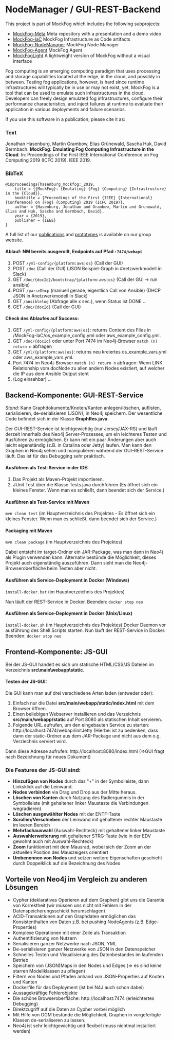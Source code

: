 # NodeManager / GUI-REST-Backend

This project is part of MockFog which includes the following subprojects:
* [MockFog-Meta](https://github.com/OpenFogStack/MockFog-Meta) Meta repository with a presentation and a demo video
* [MockFog-IaC](https://github.com/OpenFogStack/MockFog-IaC) MockFog Infrastructure as Code artifacts
* [MockFog-NodeManager](https://github.com/OpenFogStack/MockFog-NodeManager) MockFog Node Manager
* [MockFog-Agent](https://github.com/OpenFogStack/MockFog-Agent) MockFog Agent
* [MockFogLight](https://github.com/OpenFogStack/MockFogLight) A lightweight version of MockFog without a visual interface

Fog computing is an emerging computing paradigm that uses processing and storage capabilities located at the edge, in the cloud, and possibly in between. Testing fog applications, however, is hard since runtime infrastructures will typically be in use or may not exist, yet.
MockFog is a tool that can be used to emulate such infrastructures in the cloud. Developers can freely design emulated fog infrastructures, configure their performance characteristics, and inject failures at runtime to evaluate their application in various deployments and failure scenarios.

If you use this software in a publication, please cite it as:

### Text
Jonathan Hasenburg, Martin Grambow, Elias Grünewald, Sascha Huk, David Bermbach. **MockFog: Emulating Fog Computing Infrastructure in the Cloud**. In: Proceedings of the First IEEE International Conference on Fog Computing 2019 (ICFC 2019). IEEE 2019.

### BibTeX
```
@inproceedings{hasenburg_mockfog:_2019,
	title = {{MockFog}: {Emulating} {Fog} {Computing} {Infrastructure} in the {Cloud}},
	booktitle = {Proceedings of the First {IEEE} {International} {Conference} on {Fog} {Computing} 2019 (ICFC 2019)},
	author = {Hasenburg, Jonathan and Grambow, Martin and Grunewald, Elias and Huk, Sascha and Bermbach, David},
	year = {2019},
	publisher = {IEEE}
}
```

A full list of our [publications](https://www.mcc.tu-berlin.de/menue/forschung/publikationen/parameter/en/) and [prototypes](https://www.mcc.tu-berlin.de/menue/forschung/prototypes/parameter/en/) is available on our group website.
#### Ablauf: NM bereits ausgerollt, Endpoints auf Pfad `:7474/webapi`
1. POST `/yml-config/{platform:aws|os}` (Call der GUI) 
2. POST `/doc` (Call der GUI) (JSON Beispiel-Graph in #netzwerkmodell in Slack)
3. GET `/doc/{docId}/bootstrap/{platform:aws|os}` (Call der GUI -> run ansible)
4. POST `/parseDhcp` (manuell gerade, eigentlich Call von Ansible) (DHCP JSON in #netzwerkmodell in Slack)
5. GET `/ansiblelog` (Abfrage alle x sec.), wenn Status ist DONE ... 
6. GET `/doc/{docId}` (Call der GUI)

#### Check des Ablaufes auf Success:
1. GET `/yml-config/{platform:aws|os}`: returns Content des Files in /MockFog-IaC/os_example_config.yml oder aws_example_config.yml.
2. GET `/doc/{docId}` oder unter Port 7474 im Neo4j-Browser `match (n) return n` abfragen
3. GET `/yml/{platform:aws|os}`: returns neu kreiertes os_example_vars.yml oder aws_example_vars.yml.
4. Port 7474 im Neo4j-Browser `match (n) return n` abfragen: Wenn LINK Relationship vom docNode zu allen andern Nodes existiert, auf welcher die IP aus dem Ansible Output steht
5. (Log einsehbar) ...

## Backend-Komponente: GUI-REST-Service

*Stand:* Kann Graphdokumente/Knoten/Kanten anlegen/löschen, auflisten, serialisieren, de-serialisieren (JSON), in Neo4j speichern. Der wesentliche Code befindet sich in der Klasse **GraphRes.java**.

Der GUI-REST-Service ist leichtgewichtig (nur Jersey/JAX-RS) und läuft derzeit innerhalb des Neo4j Server-Prozesses, um ein leichteres Testen und Ausführen zu ermöglichen. Er kann mit ein paar Änderungen aber auch leicht eigenständig (z.B. in Catalina oder Jetty) laufen. 
Man kann den Graphen in Neo4j sehen und manipulieren während der GUI-REST-Service läuft. Das ist für das Debugging sehr praktisch.

#### Ausführen als Test-Service in der IDE:
1. Das Projekt als Maven-Projekt importieren.
2. JUnit Test über die Klasse Tests.java durchführen (Es öffnet sich ein kleines Fenster. Wenn man es schließt, dann beendet sich der Service.)

#### Ausführen als Test-Service mit Maven
`mvn clean test` (im Hauptverzeichnis des Projektes - Es öffnet sich ein kleines Fenster. Wenn man es schließt, dann beendet sich der Service.)

#### Packaging mit Maven
`mvn clean package` (im Hauptverzeichnis des Projektes)

Dabei entsteht im target-Ordner ein JAR-Package, was man dann in Neo4j als Plugin verwenden kann. Alternativ bestünde die Möglichkeit, dieses Projekt auch eigenständig auszuführen. Dann sieht man die Neo4j-Browseroberfläche beim Testen aber nicht. 

#### Ausführen als Service-Deployment in Docker (Windows)
`install-docker.bat` (im Hauptverzeichnis des Projektes)

Nun läuft der REST-Service in Docker. Beenden: `docker stop neo`

#### Ausführen als Service-Deployment in Docker (Unix/Linux)
`install-docker.sh` (im Hauptverzeichnis des Projektes)
Docker Daemon vor ausführung des Shell Scripts starten.
Nun läuft der REST-Service in Docker. Beenden: `docker stop neo`

## Frontend-Komponente: JS-GUI
Bei der JS-GUI handelt es sich um statische HTML/CSS/JS Dateien im Verzeichnis **src\main\webapp\static**.

#### Testen der JS-GUI:
Die GUI kann man auf drei verschiedene Arten laden (entweder oder): 

1. Einfach nur die Datei **src/main/webapp/static/index.html** mit dem Browser öffnen.
2. Einen beliebigen Webserver installieren und das Verzeichnis **src/main/webapp/static** auf Port 8080 als statischen Inhalt servieren.
3. Folgende URL aufrufen, um den eingebauten Service zu starten: http://localhost:7474/webapi/initJetty (Hierbei ist zu bedenken, dass dann der static-Ordner aus dem JAR-Package und nicht aus dem o.g. Verziechnis serviert wird. 

Dann diese Adresse aufrufen: http://localhost:8080/index.html (=>GUI fragt nach Bezeichnung für neues Dokument)

### Die Features der JS-GUI sind:

- **Hinzufügen von Nodes** durch das "+" in der Symbolleiste, dann Linksklick auf die Leinwand.
- **Nodes verbinden** via Drag und Drop aus der Mitte heraus.
- **Löschen von Kanten** durch Nutzung des Radiergummis in der Symbolleiste (mit gehaltener linker Maustaste die Verbindungen wegradieren)
- **Löschen ausgewählter Nodes** mit der ENTF-Taste
- **Scrollen/Verschieben** der Leinwand mit gehaltener rechter Maustaste im leeren Bereich
- **Mehrfachauswahl** (Auswahl-Rechteck) mit gehaltener linker Maustaste
- **Auswahlerweiterung** mit gehaltener STRG-Taste (wie in der EDV gewohnt auch mit Auswahl-Rechteck)
- **Zoom** funktioniert mit dem Mausrad, wobei sich der Zoom an der aktuellen Position des Mauszeigers orientiert
- **Umbenennen von Nodes** und setzen weitere Eigenschaften geschieht durch Doppelklick auf die Bezeichnung des Nodes

## Vorteile von Neo4j im Vergleich zu anderen Lösungen
- Cypher (deklaratives Operieren auf dem Graphen) gibt uns die Garantie von Korrektheit (wir müssen uns nicht mit Fehlern in der Datenspeicherungsschickt herumschlagen)
- ACID-Transaktionen auf den Graphdaten ermöglichen das Konsistenthalten von Daten z.B. bei pushing NodeAgents (z.B. Edge-Properties)
- Komplexe Operationen mit einer Zeile als Transaktion
- Authentifizierung von Nutzern
- Serialisieren ganzer Netzwerke nach JSON, YML
- De-serialisieren ganzer Netzwerke von JSON in den Datenspeicher
- Schnelles Testen und Visualisierung des Datenbestandes im laufenden Betrieb
- Speichern von (JSON)Maps in den Nodes und Edges (=> es sind keine starren Modellklassen zu pflegen) 
- Filtern von Nodes und Pfaden anhand von JSON-Properties auf Knoten und Kanten
- Dockerfile für das Deployment (ist bei N4J auch schon dabei)
- Aussagekräftige Fehlerobjekte
- Die schöne Browseroberfläche: http://localhost:7474 (erleichtertes Debugging)
- Direktzugriff auf die Daten an Cypher vorbei möglich 
- Mit Hilfe von OGM bestünde die Möglichkeit, Graphen in vorgefertigte Klassen de-serialiseren zu lassen. 
- Neo4j ist sehr leichtgewichtig und flexibel (muss nichtmal installiert werden)

